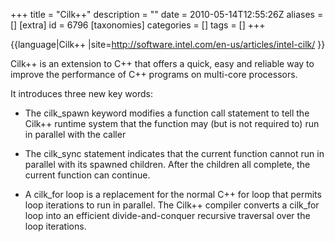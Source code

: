 +++
title = "Cilk++"
description = ""
date = 2010-05-14T12:55:26Z
aliases = []
[extra]
id = 6796
[taxonomies]
categories = []
tags = []
+++

{{language|Cilk++
|site=http://software.intel.com/en-us/articles/intel-cilk/
}}

Cilk++ is an extension to C++ that offers a quick, easy and reliable way to improve the performance of C++ programs on multi-core processors.

It introduces three new key words:

* The cilk_spawn keyword modifies a function call statement to tell the Cilk++ runtime system that the function may (but is not required to) run in parallel with the caller

* The cilk_sync statement indicates that the current function cannot run in parallel with its spawned children. After the children all complete, the current function can continue.

* A cilk_for loop is a replacement for the normal C++ for loop that permits loop iterations to run in parallel. The Cilk++ compiler converts a cilk_for loop into an efficient divide-and-conquer recursive traversal over the loop iterations.
